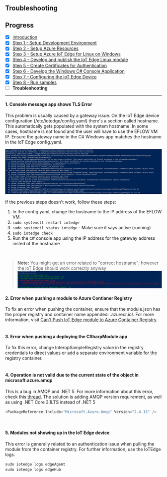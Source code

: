 ## Troubleshooting

## Progress

- [x] [Introduction](../README.md)  
- [x] [Step 1 - Setup Development Environment](./Setup%20DevVM.MD)   
- [x] [Step 2 - Setup Azure Resources](./Setup%20Azure%20Resources.MD)  
- [x] [Step 3 - Setup Azure IoT Edge for Linux on Windows](./Setup%20Azure%20IoT%20Edge%20for%20Linux%20on%20Windows.MD)
- [x] [Step 4 - Develop and publish the IoT Edge Linux module](./Develop%20and%20publish%20the%20IoT%20edge%20Linux%20module.MD)  
- [x] [Step 5 - Create Certificates for Authentication](./Create%20Certificates%20for%20Authentication.MD)  
- [x] [Step 6 - Develop the Windows C# Console Application](./Develop%20the%20Windows%20C%23%20Console%20Application.MD)  
- [x] [Step 7 - Configuring the IoT Edge Device](./Configuring%20the%20IoT%20Edge%20Device.MD)  
- [x] [Step 8 - Run samples](./Run%20samples.MD) 
- [ ] **Troubleshooting**
---


#### 1. Console message app shows TLS Error ####
This problem is usually caused by a gateway issue. On the IoT Edge device configuration (/etc/iotedge/config.yaml) there's a section called hostname. This automatically gets populated with the system hostname. In some cases, hostname is not found and the user will have to use the EFLOW VM IP. Ensure the gateway name in the C# Windows app matches the hostname in the IoT Edge config.yaml. 

![TLS Error](./Images/TLS_Error.png)

If the previous steps doesn't work, follow these steps:
1. In the config.yaml, change the hostname to the IP address of the EFLOW VM. 
2. `sudo systemctl restart iotedge` 
3. `sudo systemctl status iotedge` - Make sure it says active (running)  
4. `sudo iotedge check` 
5. Run the c# console app using the IP address for the gateway address insted of the hostname
<br/>


> **Note:** You might get an error related to "correct hostname"; however the IoT Edge should work correctly anyway
> ![LogError](./Images/LogError.png)


#### 2. Error when pushing a module to Azure Contianer Registry ####
To fix an error when pushing the container, ensure that the module.json has the proper registry and container name appended: <repository>.azurecr.io/<containername>. For more information, visit [Can't Push IoT Edge module to Azure Container Registry](https://github.com/MicrosoftDocs/azure-docs/issues/22296).
<br/><br/>

#### 3. Error when pushing a deploying the CSharpModule app ####
To fix this error,  change InteropSampleRegistry value in the registry credentials to direct values or add a separate environment variable for the registry container.
<br/><br/>

#### 4. Operation is not valid due to the current state of the object in microsoft.azure.amqp ####
This is a bug in AMQP and .NET 5. For more information about this error, check this [thread](https://stackoverflow.com/questions/64804036/operation-is-not-valid-due-to-the-current-state-of-the-object-source-microsoft). The solution is adding AMQP version requirement, as well as using .NET Core 3.1LTS  instead of .NET 5
```csharp
<PackageReference Include="Microsoft.Azure.Amqp" Version="2.4.13" /> 
```
<br/>

#### 5. Modules not showing up in the IoT Edge device ####
This error is generally related to an authentication issue when pulling the module from the container registry. For further information, use the IoTEdge logs.
```powershell
sudo iotedge logs edgeAgent 
sudo iotedge logs edgeHub 
```
